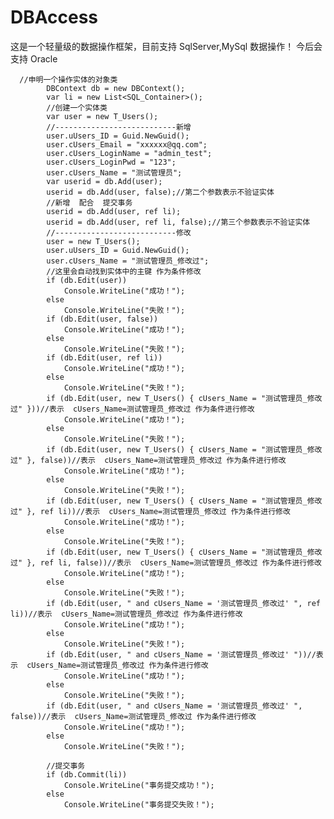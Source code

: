 # DBAccess
这是一个轻量级的数据操作框架，目前支持 SqlServer,MySql 数据操作！
今后会 支持 Oracle




      //申明一个操作实体的对象类
            DBContext db = new DBContext();
            var li = new List<SQL_Container>();
            //创建一个实体类
            var user = new T_Users();
            //---------------------------新增
            user.uUsers_ID = Guid.NewGuid();
            user.cUsers_Email = "xxxxxx@qq.com";
            user.cUsers_LoginName = "admin_test";
            user.cUsers_LoginPwd = "123";
            user.cUsers_Name = "测试管理员";
            var userid = db.Add(user);
            userid = db.Add(user, false);//第二个参数表示不验证实体
            //新增  配合  提交事务
            userid = db.Add(user, ref li);
            userid = db.Add(user, ref li, false);//第三个参数表示不验证实体
            //---------------------------修改
            user = new T_Users();
            user.uUsers_ID = Guid.NewGuid();
            user.cUsers_Name = "测试管理员_修改过";
            //这里会自动找到实体中的主键 作为条件修改
            if (db.Edit(user))
                Console.WriteLine("成功！");
            else
                Console.WriteLine("失败！");
            if (db.Edit(user, false))
                Console.WriteLine("成功！");
            else
                Console.WriteLine("失败！");
            if (db.Edit(user, ref li))
                Console.WriteLine("成功！");
            else
                Console.WriteLine("失败！");
            if (db.Edit(user, new T_Users() { cUsers_Name = "测试管理员_修改过" }))//表示  cUsers_Name=测试管理员_修改过 作为条件进行修改
                Console.WriteLine("成功！");
            else
                Console.WriteLine("失败！");
            if (db.Edit(user, new T_Users() { cUsers_Name = "测试管理员_修改过" }, false))//表示  cUsers_Name=测试管理员_修改过 作为条件进行修改
                Console.WriteLine("成功！");
            else
                Console.WriteLine("失败！");
            if (db.Edit(user, new T_Users() { cUsers_Name = "测试管理员_修改过" }, ref li))//表示  cUsers_Name=测试管理员_修改过 作为条件进行修改
                Console.WriteLine("成功！");
            else
                Console.WriteLine("失败！");
            if (db.Edit(user, new T_Users() { cUsers_Name = "测试管理员_修改过" }, ref li, false))//表示  cUsers_Name=测试管理员_修改过 作为条件进行修改
                Console.WriteLine("成功！");
            else
                Console.WriteLine("失败！");
            if (db.Edit(user, " and cUsers_Name = '测试管理员_修改过' ", ref li))//表示  cUsers_Name=测试管理员_修改过 作为条件进行修改
                Console.WriteLine("成功！");
            else
                Console.WriteLine("失败！");
            if (db.Edit(user, " and cUsers_Name = '测试管理员_修改过' "))//表示  cUsers_Name=测试管理员_修改过 作为条件进行修改
                Console.WriteLine("成功！");
            else
                Console.WriteLine("失败！");
            if (db.Edit(user, " and cUsers_Name = '测试管理员_修改过' ", false))//表示  cUsers_Name=测试管理员_修改过 作为条件进行修改
                Console.WriteLine("成功！");
            else
                Console.WriteLine("失败！");
            
            //提交事务
            if (db.Commit(li))
                Console.WriteLine("事务提交成功！");
            else
                Console.WriteLine("事务提交失败！");       
